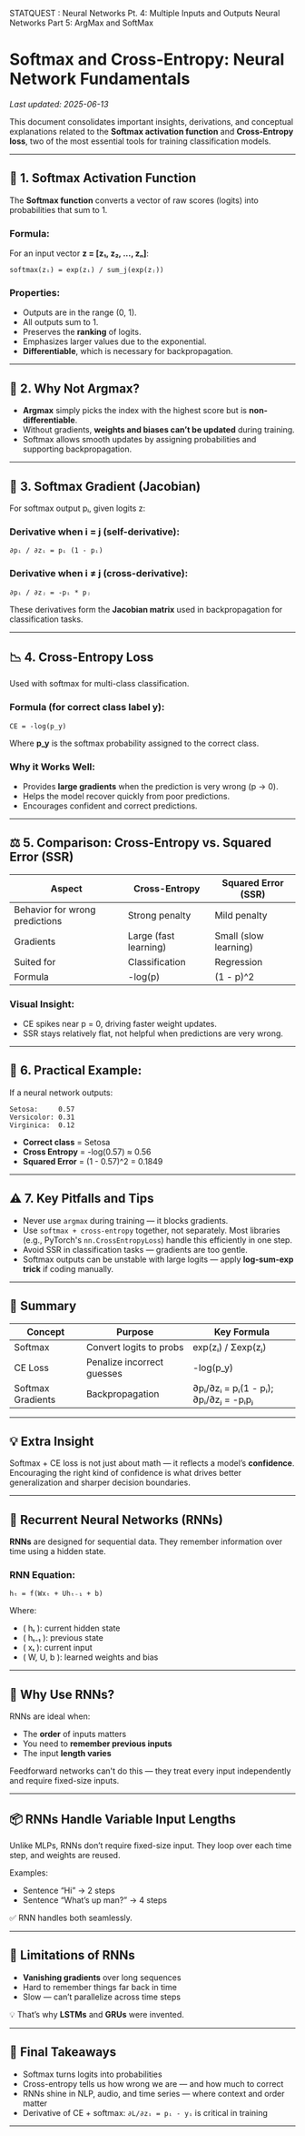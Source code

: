STATQUEST :
Neural Networks Pt. 4: Multiple Inputs and Outputs
Neural Networks Part 5: ArgMax and SoftMax
# Softmax and Cross-Entropy: Neural Network Fundamentals

_Last updated: 2025-06-13_

This document consolidates important insights, derivations, and conceptual explanations related to the **Softmax activation function** and **Cross-Entropy loss**, two of the most essential tools for training classification models.

---

## 🔢 1. Softmax Activation Function

The **Softmax function** converts a vector of raw scores (logits) into probabilities that sum to 1.

### **Formula:**
For an input vector **z = [z₁, z₂, ..., zₙ]**:

```
softmax(zᵢ) = exp(zᵢ) / sum_j(exp(zⱼ))
```

### **Properties:**
- Outputs are in the range (0, 1).
- All outputs sum to 1.
- Preserves the **ranking** of logits.
- Emphasizes larger values due to the exponential.
- **Differentiable**, which is necessary for backpropagation.

---

## 🔁 2. Why Not Argmax?

- **Argmax** simply picks the index with the highest score but is **non-differentiable**.
- Without gradients, **weights and biases can’t be updated** during training.
- Softmax allows smooth updates by assigning probabilities and supporting backpropagation.

---

## 📐 3. Softmax Gradient (Jacobian)

For softmax output pᵢ, given logits z:

### **Derivative when i = j** (self-derivative):

```
∂pᵢ / ∂zᵢ = pᵢ (1 - pᵢ)
```

### **Derivative when i ≠ j** (cross-derivative):

```
∂pᵢ / ∂zⱼ = -pᵢ * pⱼ
```

These derivatives form the **Jacobian matrix** used in backpropagation for classification tasks.

---

## 📉 4. Cross-Entropy Loss

Used with softmax for multi-class classification.

### **Formula (for correct class label y):**
```
CE = -log(p_y)
```

Where **p_y** is the softmax probability assigned to the correct class.

### **Why it Works Well:**
- Provides **large gradients** when the prediction is very wrong (p → 0).
- Helps the model recover quickly from poor predictions.
- Encourages confident and correct predictions.

---

## ⚖️ 5. Comparison: Cross-Entropy vs. Squared Error (SSR)

| Aspect                         | Cross-Entropy       | Squared Error (SSR)      |
|--------------------------------|---------------------|---------------------------|
| Behavior for wrong predictions | Strong penalty      | Mild penalty              |
| Gradients                      | Large (fast learning) | Small (slow learning)     |
| Suited for                     | Classification      | Regression                |
| Formula                        | -log(p)             | (1 - p)^2                 |

### Visual Insight:
- CE spikes near p = 0, driving faster weight updates.
- SSR stays relatively flat, not helpful when predictions are very wrong.

---

## 🧪 6. Practical Example:

If a neural network outputs:

```
Setosa:     0.57
Versicolor: 0.31
Virginica:  0.12
```

- **Correct class** = Setosa
- **Cross Entropy** = -log(0.57) ≈ 0.56
- **Squared Error** = (1 - 0.57)^2 = 0.1849

---

## ⚠️ 7. Key Pitfalls and Tips

- Never use `argmax` during training — it blocks gradients.
- Use `softmax + cross-entropy` together, not separately. Most libraries (e.g., PyTorch's `nn.CrossEntropyLoss`) handle this efficiently in one step.
- Avoid SSR in classification tasks — gradients are too gentle.
- Softmax outputs can be unstable with large logits — apply **log-sum-exp trick** if coding manually.

---

## 📌 Summary

| Concept           | Purpose                     | Key Formula                          |
|-------------------|-----------------------------|---------------------------------------|
| Softmax           | Convert logits to probs     | exp(zᵢ) / Σexp(zⱼ)                    |
| CE Loss           | Penalize incorrect guesses  | -log(p_y)                             |
| Softmax Gradients | Backpropagation             | ∂pᵢ/∂zᵢ = pᵢ(1 - pᵢ); ∂pᵢ/∂zⱼ = -pᵢpⱼ |

---

## 💡 Extra Insight

Softmax + CE loss is not just about math — it reflects a model’s **confidence**. Encouraging the right kind of confidence is what drives better generalization and sharper decision boundaries.

---

## 🔁 Recurrent Neural Networks (RNNs)

**RNNs** are designed for sequential data. They remember information over time using a hidden state.

### RNN Equation:
```
hₜ = f(Wxₜ + Uhₜ₋₁ + b)
```

Where:
- \( hₜ \): current hidden state
- \( hₜ₋₁ \): previous state
- \( xₜ \): current input
- \( W, U, b \): learned weights and bias

---

## 🔄 Why Use RNNs?

RNNs are ideal when:
- The **order** of inputs matters
- You need to **remember previous inputs**
- The input **length varies**

Feedforward networks can't do this — they treat every input independently and require fixed-size inputs.

---

## 📦 RNNs Handle Variable Input Lengths

Unlike MLPs, RNNs don’t require fixed-size input. They loop over each time step, and weights are reused.

Examples:
- Sentence “Hi” → 2 steps
- Sentence “What’s up man?” → 4 steps

✅ RNN handles both seamlessly.

---

## 🚫 Limitations of RNNs

- **Vanishing gradients** over long sequences
- Hard to remember things far back in time
- Slow — can’t parallelize across time steps

💡 That’s why **LSTMs** and **GRUs** were invented.

---

## 🧠 Final Takeaways

- Softmax turns logits into probabilities
- Cross-entropy tells us how wrong we are — and how much to correct
- RNNs shine in NLP, audio, and time series — where context and order matter
- Derivative of CE + softmax: `∂L/∂zᵢ = pᵢ - yᵢ` is critical in training

---



